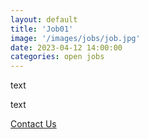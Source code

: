 ```yaml
---
layout: default
title: 'Job01'
image: '/images/jobs/job.jpg'
date: 2023-04-12 14:00:00
categories: open jobs
---
```

text

text

[Contact Us](mailto:jobs@iooikos.com)